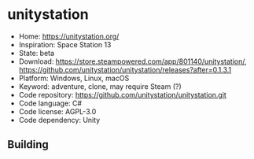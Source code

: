 # unitystation

- Home: https://unitystation.org/
- Inspiration: Space Station 13
- State: beta
- Download: https://store.steampowered.com/app/801140/unitystation/, https://github.com/unitystation/unitystation/releases?after=0.1.3.1
- Platform: Windows, Linux, macOS
- Keyword: adventure, clone, may require Steam (?)
- Code repository: https://github.com/unitystation/unitystation.git
- Code language: C#
- Code license: AGPL-3.0
- Code dependency: Unity

## Building
